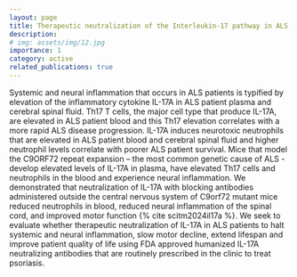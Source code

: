 ```yaml
---
layout: page
title: Therapeutic neutralization of the Interleukin-17 pathway in ALS 
description:
# img: assets/img/12.jpg
importance: 1
category: active
related_publications: true
---
```


Systemic and neural inflammation that occurs in ALS patients is typified by elevation of the inflammatory cytokine IL-17A in ALS patient plasma and cerebral spinal fluid. Th17 T cells, the major cell type that produce IL-17A, are elevated in ALS patient blood and this Th17 elevation correlates with a more rapid ALS disease progression. IL-17A induces neurotoxic neutrophils that are elevated in ALS patient blood and cerebral spinal fluid and higher neutrophil levels correlate with poorer ALS patient survival. Mice that model the C9ORF72 repeat expansion – the most common genetic cause of ALS - develop elevated levels of IL-17A in plasma, have elevated Th17 cells and neutrophils in the blood and experience neural inflammation. We demonstrated that neutralization of IL-17A with blocking antibodies administered outside the central nervous system of C9orf72 mutant mice reduced neutrophils in blood, reduced neural inflammation of the spinal cord, and improved motor function {% cite scitm2024il17a %}. We seek to evaluate whether therapeutic neutralization of IL-17A in ALS patients to halt systemic and neural inflammation, slow motor decline, extend lifespan and improve patient quality of life using FDA approved humanized IL-17A neutralizing antibodies that are routinely prescribed in the clinic to treat psoriasis. 


